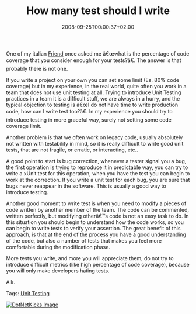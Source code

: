 ﻿---
title: "How many test should I write"
description: ""
date: 2008-09-25T00:00:37+02:00
draft: false
tags: [Testing]
categories: [Testing]
---
One of my italian [Friend](http://dotnetumbria.org/blogs/cruciani/default.aspx) once asked me â€œwhat is the percentage of code coverage that you consider enough for your tests?â€. The answer is that probably there is not one.

If you write a project on your own you can set some limit (Es. 80% code coverage) but in my experience, in the real world, quite often you work in a team that does not use unit testing at all. Trying to introduce Unit Testing practices in a team it is a difficult stuff, we are always in a hurry, and the typical objection to testing is â€œI do not have time to write production code, how can I write test too?â€. In my experience you should try to introduce testing in more graceful way, surely not setting some code coverage limit.

Another problem is that we often work on legacy code, usually absolutely not written with testability in mind, so it is really difficult to write good unit tests, that are not fragile, or erratic, or interacting, etc..

A good point to start is bug correction, whenever a tester signal you a bug, the first operation is trying to reproduce it in predictable way, you can try to write a xUnit test for this operation, when you have the test you can begin to work at the correction. If you write a unit test for each bug, you are sure that bugs never reappear in the software. This is usually a good way to introduce testing.

Another good moment to write test is when you need to modify a pieces of code written by another member of the team. The code can be commented, written perfectly, but modifying otherâ€™s code is not an easy task to do. In this situation you should begin to understand how the code works, so you can begin to write tests to verify your assertion. The great benefit of this approach, is that at the end of the process you have a good understanding of the code, but also a number of tests that makes you feel more comfortable during the modification phase.

More tests you write, and more you will appreciate them, do not try to introduce difficult metrics (like high percentage of code coverage), because you will only make developers hating tests.

Alk.

Tags: [Unit Testing](http://technorati.com/tag/Unit%20Testing)

<script type="text/javascript">var dzone_url = 'http://www.codewrecks.com/blog/index.php/2008/09/25/how-many-test-should-i-write/';</script><script type="text/javascript">var dzone_title = 'How many test should I write?';</script><script type="text/javascript">var dzone_blurb = 'How many test should I write?';</script><script type="text/javascript">var dzone_style = '2';</script><script language="javascript" src="http://widgets.dzone.com/widgets/zoneit.js"></script> 

[![DotNetKicks Image](http://www.dotnetkicks.com/Services/Images/KickItImageGenerator.ashx?url=http://www.codewrecks.com/blog/index.php/2008/09/25/how-many-test-should-i-write/&amp;bgcolor=0080C0&amp;fgcolor=FFFFFF&amp;border=000000&amp;cbgcolor=D4E1ED&amp;cfgcolor=000000)](http://www.dotnetkicks.com/kick/?url=http://www.codewrecks.com/blog/index.php/2008/09/25/how-many-test-should-i-write/)
